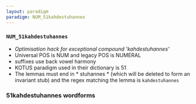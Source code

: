 ```yaml
---
layout: paradigm
paradigm: NUM_51kahdestuhannes
---
```

### ` NUM_51kahdestuhannes `

* _Optimisation hack for exceptional compound ’kahdestuhannes’_
* Universal POS is NUM and legacy POS is NUMERAL
* suffixes use back vowel harmony
* KOTUS paradigm used in their dictionary is 51
* The lemmas must end in * stuhannes * (which will be deleted to form an invariant stub) and the regex matching the lemma is ` kahdestuhannes `

### 51kahdestuhannes wordforms


